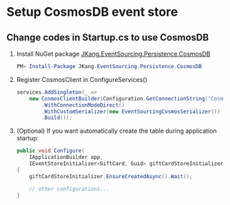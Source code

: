 # Setup CosmosDB event store

## Change codes in Startup.cs to use CosmosDB

1. Install NuGet package [JKang.EventSourcing.Persistence.CosmosDB](https://www.nuget.org/packages/JKang.EventSourcing.Persistence.CosmosDB/)

    ```powershell
    PM> Install-Package JKang.EventSourcing.Persistence.CosmosDB
    ```

1. Register CosmosClient in ConfigureServices()

    ```csharp
	services.AddSingleton(_ =>
		new CosmosClientBuilder(Configuration.GetConnectionString("CosmosDB"))
			.WithConnectionModeDirect()
			.WithCustomSerializer(new EventSourcingCosmosSerializer())
			.Build());
    ```

1. (Optional) If you want automatically create the table during application startup:

    ```csharp
    public void Configure(
        IApplicationBuilder app,
        IEventStoreInitializer<GiftCard, Guid> giftCardStoreInitializer)
    {
        giftCardStoreInitializer.EnsureCreatedAsync().Wait();

        // other configurations...
    }
    ```
